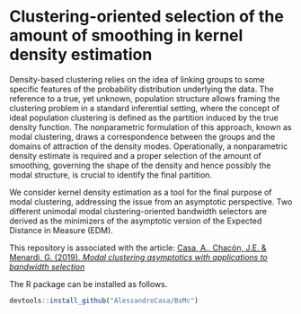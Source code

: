 # Clustering-oriented selection of the amount of smoothing in kernel density estimation

Density-based clustering relies on the idea of linking groups to some specific features of the probability distribution underlying the data.
The reference to a true, yet unknown, population structure allows framing
the clustering problem in a standard inferential setting, where the concept of ideal population clustering is defined as the partition induced by the true density function. The nonparametric formulation of this approach,
known as modal clustering, draws a correspondence between the groups and
the domains of attraction of the density modes. Operationally, a nonparametric density estimate is required and a proper selection of the amount of
smoothing, governing the shape of the density and hence possibly the modal
structure, is crucial to identify the final partition. 

We consider kernel density estimation as a tool for the final purpose of modal clustering, addressing the issue from an asymptotic perspective. Two different unimodal modal clustering-oriented bandwidth selectors are derived as the minimizers of the asymptotic version of the Expected Distance in Measure (EDM).

This repository is associated with the article: [Casa, A., Chacón, J.E. & Menardi, G. (2019). *Modal clustering asymptotics with applications to bandwidth selection*](https://arxiv.org/pdf/1901.07300.pdf)

The R package can be installed as follows.

```R
devtools::install_github("AlessandroCasa/BsMc")
```
